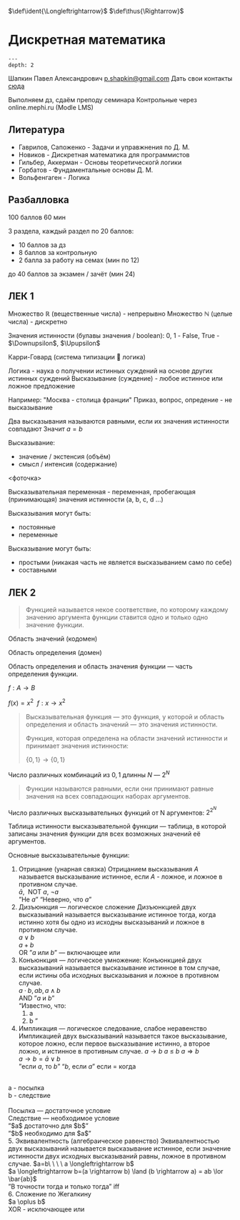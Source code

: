 <!-- Macros: start -->
$\def\ident{\Longleftrightarrow}$
$\def\thus{\Rightarrow}$
$\newcommand{\braket}[1]{\langle #1 \rangle}$
$\newcommand{\block}[2]{\begin{#1} #2 \end{#1}}$
$\newcommand{\cases}[1]{\block{cases}{#1}}$
$\newcommand{\wrapmat}[2]{\block{#1}{#2}}$
$\newcommand{\mat}[1]{\wrapmat{Vmatrix}{#1}}$
$\newcommand{\det}[1]{\wrapmat{vmatrix}{#1}}$
$\newcommand{\pmat}[1]{\wrapmat{pmatrix}{#1}}$
$\newcommand{\upline}[1]{\overline{#1}}$
$\newcommand{\dnline}[1]{\underline{#1}}$
<!-- Macros: end -->

# Дискретная математика

```{contents} Содержание
---
depth: 2
```

Шапкин Павел Александрович p.shapkin@gmail.com
Дать свои контакты [сюда](https://bit.ly/3RkZHhC)

Выполняем дз, сдаём преподу семинара
Контрольные через online.mephi.ru (Modle LMS)

## Литература

- Гаврилов, Сапоженко - Задачи и управжнения по Д. М.
- Новиков - Дискретная математика для программистов
- Гильбер, Аккерман - Основы теоретическогй логики
- Горбатов - Фундаментальные основы Д. М.
- Вольфенгаген - Логика

## Разбалловка

100 баллов
60 мин

3 раздела, каждый раздел по 20 баллов:

- 10 баллов за дз
- 8 баллов за контрольную
- 2 балла за работу на семах
(мин по 12)

до 40 баллов за экзамен / зачёт
(мин 24)

## ЛЕК 1

Множество $\mathbb{R}$ (вещественные числа) - непрерывно
Множество $\mathbb{N}$ (целые числа) - дискретно

Значения истинности (булавы значения / boolean):
0, 1 - False, True - $\Downupsilon$, $\Upupsilon$

Карри-Говард (система типизации 🤝 логика)

Логика - наука о получении истинных суждений на основе других истинных суждений
Высказывание (суждение) - любое истинное или ложное предложение

Например: "Москва - столица франции"
Приказ, вопрос, опредение - не высказывание

Два высказывания называются равными, если их значения истинности совпадают
Значит $a = b$

Высказывание:

- значение / экстенсия (объём)
- смысл / интенсия (содержание)

<фоточка>

Высказывательная переменная - переменная, пробегающая (принимающая) значения истинности (a, b, c, d ...)

Высказывания могут быть:

- постоянные
- переменные

Высказывание могут быть:

- простыми (никакая часть не является высказыванием само по себе)
- составными

## ЛЕК 2

> Функцией называется некое соответствие, по которому каждому значению аргумента функции ставится одно и только одно значение функции.
> 

Область значений (кодомен)

Область определения (домен)

Область определения и область значения функции — часть определения функции.

$f: A \rightarrow B$

$f(x) =x^2\ \ f: x \rightarrow x^2$


> Высказывательная функция — это функция, у которой и область определения и область значений — это значения истинности.
> 
> 
> 
> Функция, которая определена на области значений истинности и принимает значения истинности:
> 
> $\{0,1\} \rightarrow \{0,1\}$
> 

Число различных комбинаций из $0, 1$ длинны $N$ — $2^N$


> Функции называются равными, если они принимают равные значения на всех совпадающих наборах аргументов.
> 

Число различных высказывательных функций от N аргументов:  $2^{2^N}$

Таблица истинности высказывательной функции — таблица, в которой записаны значения функции для всех возможных значений её аргументов.

Основные высказывательные функции:

1. Отрицание  (унарная связка)
Отрицанием высказывания $A$ называется высказывание истинное, если $A$ - ложное, и ложное в противном случае. <br />
$\bar a,\ \  \text{NOT }a,\ \lnot a$ <br />
”Не $a$” “Неверно, что $a$” <br />
2. Дизъюнкция — логическое сложение
Дизъюнкцией двух высказываний называется высказывание истинное тогда, когда истинно хотя бы одно из исходны высказываний и ложное в противном случае. <br />
$a \vee b$ <br />
$a + b$ <br />
OR    ”$a$ или $b$”  —  включающее или <br />
3. Конъюнкция — логическое умножение:
Конъюнкцией двух высказываний называется высказывание истинное в том случае, если истины оба  исходных высказывания и ложное в противном случае. <br />
$a \cdot b, ab, a \wedge b$ <br />
AND  ”$a\text{ и }b$”  <br />
“Известно, что:
    1. a
    2. b ”
4. Импликация — логическое следование, слабое неравенство
Импликацией двух высказываний называется такое высказывание, которое ложно, если первое высказывание истинно, а второе ложно, и истинное в противным случае.
$a \rightarrow b$   $a$ ≤ $b$   $a \Rightarrow b$ <br />
$a \rightarrow b=\bar a \lor b$ <br />
”если $a$, то $b$”  “$b$, если $a$”  если = когда <br />
 <br />
a - посылка <br />
b - следствие <br />
 <br />
Посылка — достаточное условие <br />
Следствие — необходимое условие <br />
”$a$ достаточно для $b$” <br />
”$b$ необходимо для $a$” <br />
5. Эквивалентность (алгебраическое равенство)
Эквивалентностью двух высказываний называется высказывание истинное, если значение истинности двух исходных высказываний равны, ложное в противном случае.
$a=b\ \ \ \ a \longleftrightarrow b$ <br />
$a \longleftrightarrow b=(a \rightarrow b) \land (b \rightarrow a) = ab \lor \bar{ab}$ <br />
”В точности тогда и только тогда” iff <br />
6. Сложение по Жегалкину <br />
$a \oplus b$ <br />
XOR - исключающее или <br />
